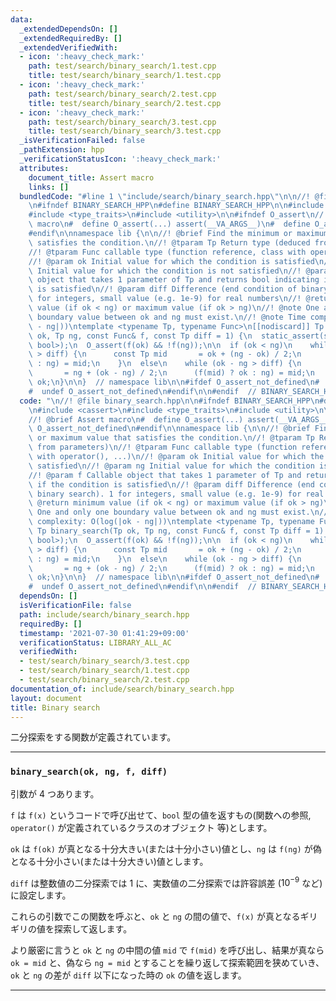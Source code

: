 ```yaml
---
data:
  _extendedDependsOn: []
  _extendedRequiredBy: []
  _extendedVerifiedWith:
  - icon: ':heavy_check_mark:'
    path: test/search/binary_search/1.test.cpp
    title: test/search/binary_search/1.test.cpp
  - icon: ':heavy_check_mark:'
    path: test/search/binary_search/2.test.cpp
    title: test/search/binary_search/2.test.cpp
  - icon: ':heavy_check_mark:'
    path: test/search/binary_search/3.test.cpp
    title: test/search/binary_search/3.test.cpp
  _isVerificationFailed: false
  _pathExtension: hpp
  _verificationStatusIcon: ':heavy_check_mark:'
  attributes:
    document_title: Assert macro
    links: []
  bundledCode: "#line 1 \"include/search/binary_search.hpp\"\n\n//! @file binary_search.hpp\n\
    \n#ifndef BINARY_SEARCH_HPP\n#define BINARY_SEARCH_HPP\n\n#include <cassert>\n\
    #include <type_traits>\n#include <utility>\n\n#ifndef O_assert\n//! @brief Assert\
    \ macro\n#  define O_assert(...) assert(__VA_ARGS__)\n#  define O_assert_not_defined\n\
    #endif\n\nnamespace lib {\n\n//! @brief Find the minimum or maximum value that\
    \ satisfies the condition.\n//! @tparam Tp Return type (deduced from parameters)\n\
    //! @tparam Func callable type (function reference, class with operator(), ...)\n\
    //! @param ok Initial value for which the condition is satisfied\n//! @param ng\
    \ Initial value for which the condition is not satisfied\n//! @param f Callable\
    \ object that takes 1 parameter of Tp and returns bool indicating if the condition\
    \ is satisfied\n//! @param diff Difference (end condition of binary search). 1\
    \ for integers, small value (e.g. 1e-9) for real numbers\n//! @return minimum\
    \ value (if ok < ng) or maximum value (if ok > ng)\n//! @note One and only one\
    \ boundary value between ok and ng must exist.\n//! @note Time complexity: O(log(|ok\
    \ - ng|))\ntemplate <typename Tp, typename Func>\n[[nodiscard]] Tp binary_search(Tp\
    \ ok, Tp ng, const Func& f, const Tp diff = 1) {\n  static_assert(std::is_same_v<decltype(std::declval<Func>()(std::declval<Tp>())),\
    \ bool>);\n  O_assert(f(ok) && !f(ng));\n\n  if (ok < ng)\n    while (ng - ok\
    \ > diff) {\n      const Tp mid       = ok + (ng - ok) / 2;\n      (f(mid) ? ok\
    \ : ng) = mid;\n    }\n  else\n    while (ok - ng > diff) {\n      const Tp mid\
    \       = ng + (ok - ng) / 2;\n      (f(mid) ? ok : ng) = mid;\n    }\n\n  return\
    \ ok;\n}\n\n}  // namespace lib\n\n#ifdef O_assert_not_defined\n#  undef O_assert\n\
    #  undef O_assert_not_defined\n#endif\n\n#endif  // BINARY_SEARCH_HPP\n"
  code: "\n//! @file binary_search.hpp\n\n#ifndef BINARY_SEARCH_HPP\n#define BINARY_SEARCH_HPP\n\
    \n#include <cassert>\n#include <type_traits>\n#include <utility>\n\n#ifndef O_assert\n\
    //! @brief Assert macro\n#  define O_assert(...) assert(__VA_ARGS__)\n#  define\
    \ O_assert_not_defined\n#endif\n\nnamespace lib {\n\n//! @brief Find the minimum\
    \ or maximum value that satisfies the condition.\n//! @tparam Tp Return type (deduced\
    \ from parameters)\n//! @tparam Func callable type (function reference, class\
    \ with operator(), ...)\n//! @param ok Initial value for which the condition is\
    \ satisfied\n//! @param ng Initial value for which the condition is not satisfied\n\
    //! @param f Callable object that takes 1 parameter of Tp and returns bool indicating\
    \ if the condition is satisfied\n//! @param diff Difference (end condition of\
    \ binary search). 1 for integers, small value (e.g. 1e-9) for real numbers\n//!\
    \ @return minimum value (if ok < ng) or maximum value (if ok > ng)\n//! @note\
    \ One and only one boundary value between ok and ng must exist.\n//! @note Time\
    \ complexity: O(log(|ok - ng|))\ntemplate <typename Tp, typename Func>\n[[nodiscard]]\
    \ Tp binary_search(Tp ok, Tp ng, const Func& f, const Tp diff = 1) {\n  static_assert(std::is_same_v<decltype(std::declval<Func>()(std::declval<Tp>())),\
    \ bool>);\n  O_assert(f(ok) && !f(ng));\n\n  if (ok < ng)\n    while (ng - ok\
    \ > diff) {\n      const Tp mid       = ok + (ng - ok) / 2;\n      (f(mid) ? ok\
    \ : ng) = mid;\n    }\n  else\n    while (ok - ng > diff) {\n      const Tp mid\
    \       = ng + (ok - ng) / 2;\n      (f(mid) ? ok : ng) = mid;\n    }\n\n  return\
    \ ok;\n}\n\n}  // namespace lib\n\n#ifdef O_assert_not_defined\n#  undef O_assert\n\
    #  undef O_assert_not_defined\n#endif\n\n#endif  // BINARY_SEARCH_HPP\n"
  dependsOn: []
  isVerificationFile: false
  path: include/search/binary_search.hpp
  requiredBy: []
  timestamp: '2021-07-30 01:41:29+09:00'
  verificationStatus: LIBRARY_ALL_AC
  verifiedWith:
  - test/search/binary_search/3.test.cpp
  - test/search/binary_search/1.test.cpp
  - test/search/binary_search/2.test.cpp
documentation_of: include/search/binary_search.hpp
layout: document
title: Binary search
---
```


二分探索をする関数が定義されています。

---

### `binary_search(ok, ng, f, diff)`

引数が 4 つあります。

`f` は `f(x)` というコードで呼び出せて、`bool` 型の値を返すもの(関数への参照, `operator()` が定義されているクラスのオブジェクト 等)とします。

`ok` は `f(ok)` が真となる十分大きい(または十分小さい)値とし、`ng` は `f(ng)` が偽となる十分小さい(または十分大きい)値とします。

`diff` は整数値の二分探索では $1$ に、実数値の二分探索では許容誤差 ($10^{-9}$ など)に設定します。

これらの引数でこの関数を呼ぶと、`ok` と `ng` の間の値で、`f(x)` が真となるギリギリの値を探索して返します。

より厳密に言うと `ok` と `ng` の中間の値 `mid` で `f(mid)` を呼び出し、結果が真なら `ok = mid` と、偽なら `ng = mid` とすることを繰り返して探索範囲を狭めていき、`ok` と `ng` の差が `diff` 以下になった時の `ok` の値を返します。

---
